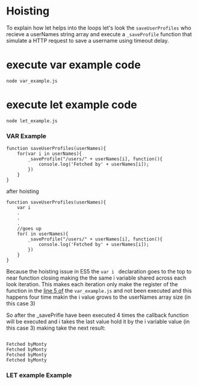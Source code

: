 Hoisting
========

To explain how let helps into the loops let's look the ` saveUserProfiles ` who recieve a userNames string array and execute a ` _saveProfile ` function that simulate a HTTP request to save a username using timeout delay.

# execute var example code
```
node var_example.js

```

# execute let example code
```
node let_example.js

```

### VAR Example

```
function saveUserProfiles(userNames){
    for(var i in userNames){
        _saveProfile("/users/" + userNames[i], function(){
            console.log('Fetched by' + userNames[i]);
        })
    }
}
```

after hoisting

```
function saveUserProfiles(userNames){
    var i
    .
    .
    .
    //goes up
    for( in userNames){
        _saveProfile("/users/" + userNames[i], function(){
            console.log('Fetched by' + userNames[i]);
        })
    }
}
```

Because the hoisting issue in ES5 the ` var i  ` declaration goes to the top to near function closing making the the same i variable shared across each look iteration. This makes each iteration only make the register of the function in the  [line 5 of](let_example.js#L5)  the ` var_example.js ` and not been executed and this happens four time makin the i value grows to the userNames array size (in this case 3)

So after the _savePrifle have been executed 4 times the callback function will be executed and i takes the last value hold it by the i variable value (in this case 3) making take the  next result:

```{r, engine='bash', count_lines}

Fetched byMonty
Fetched byMonty
Fetched byMonty
Fetched byMonty

```

### LET example Example

